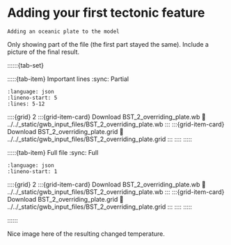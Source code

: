 Adding your first tectonic feature
========================


```{todo}
Adding an oceanic plate to the model
```

Only showing part of the file (the first part stayed the same). Include a picture of the final result.


::::::{tab-set}

:::::{tab-item} Important lines
:sync: Partial

```{literalinclude} ../../_static/gwb_input_files/BST_2_overriding_plate.wb
:language: json
:lineno-start: 5
:lines: 5-12
```
::::{grid} 2
:::{grid-item-card}  Download BST_2_overriding_plate.wb
:link: ../../_static/gwb_input_files/BST_2_overriding_plate.wb
:::
:::{grid-item-card}  Download BST_2_overriding_plate.grid
:link: ../../_static/gwb_input_files/BST_2_overriding_plate.grid
:::
::::
:::::

:::::{tab-item} Full file
:sync: Full


```{literalinclude} ../../_static/gwb_input_files/BST_2_overriding_plate.wb
:language: json
:lineno-start: 1
```

::::{grid} 2
:::{grid-item-card}  Download BST_2_overriding_plate.wb
:link: ../../_static/gwb_input_files/BST_2_overriding_plate.wb
:::
:::{grid-item-card}  Download BST_2_overriding_plate.grid
:link: ../../_static/gwb_input_files/BST_2_overriding_plate.grid
:::
::::
:::::

::::::

Nice image here of the resulting changed temperature.

